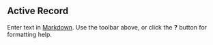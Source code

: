 ## Active Record




Enter text in [Markdown](http://daringfireball.net/projects/markdown/). Use the toolbar above, or click the **?** button for formatting help.
